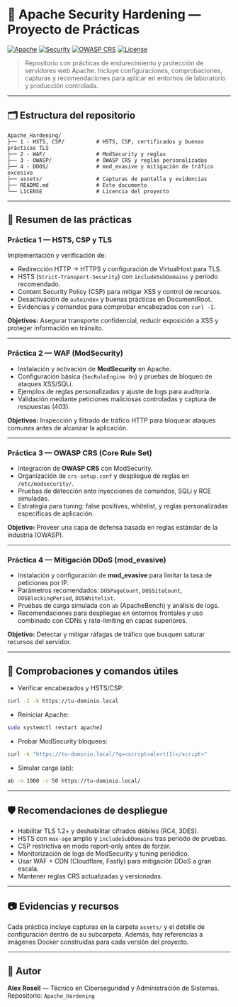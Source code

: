 # 🚀 Apache Security Hardening — Proyecto de Prácticas

[![Apache](https://img.shields.io/badge/Server-Apache-orange)]()
[![Security](https://img.shields.io/badge/Security-Hardening-red)]()
[![OWASP CRS](https://img.shields.io/badge/OWASP-CRS-blue)]()
[![License](https://img.shields.io/badge/License-MIT-green.svg)](LICENSE)

> Repositorio con prácticas de endurecimiento y protección de servidores web Apache. Incluye configuraciones, comprobaciones, capturas y recomendaciones para aplicar en entornos de laboratorio y producción controlada.

---

## 🗂️ Estructura del repositorio

```
Apache_Hardening/
├── 1 - HSTS, CSP/          # HSTS, CSP, certificados y buenas prácticas TLS
├── 2 - WAF/                # ModSecurity y reglas
├── 3 - OWASP/              # OWASP CRS y reglas personalizadas
├── 4 - DDOS/               # mod_evasive y mitigación de tráfico excesivo
├── assets/                 # Capturas de pantalla y evidencias
├── README.md               # Este documento
└── LICENSE                 # Licencia del proyecto
```

---

## 📌 Resumen de las prácticas

### Práctica 1 — HSTS, CSP y TLS
Implementación y verificación de:
- Redirección HTTP → HTTPS y configuración de VirtualHost para TLS.
- HSTS (`Strict-Transport-Security`) con `includeSubDomains` y periodo recomendado.
- Content Security Policy (CSP) para mitigar XSS y control de recursos.
- Desactivación de `autoindex` y buenas prácticas en DocumentRoot.
- Evidencias y comandos para comprobar encabezados con `curl -I`.

**Objetivos:** Asegurar transporte confidencial, reducir exposición a XSS y proteger información en tránsito.

---

### Práctica 2 — WAF (ModSecurity)
- Instalación y activación de **ModSecurity** en Apache.
- Configuración básica (`SecRuleEngine On`) y pruebas de bloqueo de ataques XSS/SQLi.
- Ejemplos de reglas personalizadas y ajuste de logs para auditoría.
- Validación mediante peticiones maliciosas controladas y captura de respuestas (403).

**Objetivos:** Inspección y filtrado de tráfico HTTP para bloquear ataques comunes antes de alcanzar la aplicación.

---

### Práctica 3 — OWASP CRS (Core Rule Set)
- Integración de **OWASP CRS** con ModSecurity.
- Organización de `crs-setup.conf` y despliegue de reglas en `/etc/modsecurity/`.
- Pruebas de detección ante inyecciones de comandos, SQLi y RCE simuladas.
- Estrategia para tuning: false positives, whitelist, y reglas personalizadas específicas de aplicación.

**Objetivo:** Proveer una capa de defensa basada en reglas estándar de la industria (OWASP).

---

### Práctica 4 — Mitigación DDoS (mod_evasive)
- Instalación y configuración de **mod_evasive** para limitar la tasa de peticiones por IP.
- Parámetros recomendados: `DOSPageCount`, `DOSSiteCount`, `DOSBlockingPeriod`, `DOSWhitelist`.
- Pruebas de carga simulada con `ab` (ApacheBench) y análisis de logs.
- Recomendaciones para despliegue en entornos frontales y uso combinado con CDNs y rate-limiting en capas superiores.

**Objetivo:** Detectar y mitigar ráfagas de tráfico que busquen saturar recursos del servidor.

---

## 🔧 Comprobaciones y comandos útiles

- Verificar encabezados y HSTS/CSP:
```bash
curl -I -k https://tu-dominio.local
```

- Reiniciar Apache:
```bash
sudo systemctl restart apache2
```

- Probar ModSecurity bloqueos:
```bash
curl -k "https://tu-dominio.local/?q=<script>alert(1)</script>"
```

- Simular carga (ab):
```bash
ab -n 1000 -c 50 https://tu-dominio.local/
```

---

## 🛡️ Recomendaciones de despliegue

- Habilitar TLS 1.2+ y deshabilitar cifrados débiles (RC4, 3DES).
- HSTS con `max-age` amplio y `includeSubDomains` tras periodo de pruebas.
- CSP restrictiva en modo report-only antes de forzar.
- Monitorización de logs de ModSecurity y tuning periódico.
- Usar WAF + CDN (Cloudflare, Fastly) para mitigación DDoS a gran escala.
- Mantener reglas CRS actualizadas y versionadas.

---

## 📷 Evidencias y recursos
Cada práctica incluye capturas en la carpeta `assets/` y el detalle de configuración dentro de su subcarpeta. Además, hay referencias a imágenes Docker construidas para cada versión del proyecto.

---

## 📌 Autor
**Alex Rosell** — Técnico en Ciberseguridad y Administración de Sistemas.  
Repositorio: `Apache_Hardening`
